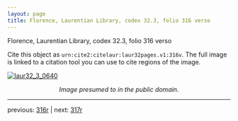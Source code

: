 ```yaml
---
layout: page
title: Florence, Laurentian Library, codex 32.3, folio 316 verso
---
```


Florence, Laurentian Library, codex 32.3, folio 316 verso

Cite this object as `urn:cite2:citelaur:laur32pages.v1:316v`.  The full image is linked to a citation tool you can use to cite regions of the image.

[![laur32_3_0640](http://www.homermultitext.org/iipsrv?IIIF=/project/homer/pyramidal/deepzoom/citelaur/laur32imgs/v1/laur32_3_0640.tif/full/800,/0/default.jpg)](http://www.homermultitext.org/ict2/?urn=urn:cite2:citelaur:laur32imgs.v1:laur32_3_0640) 

<p style="text-align: center; font-style: italic;">Image presumed to in the public domain.</p>

---

previous: [316r](../316r/) | next: [317r](../317r/)